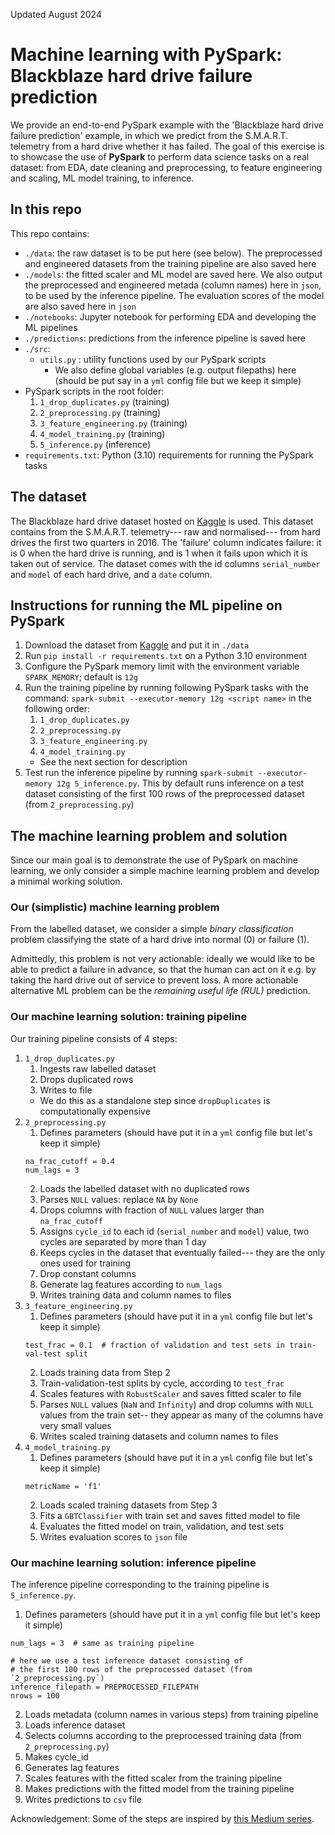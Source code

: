 Updated August 2024

# Machine learning with PySpark: Blackblaze hard drive failure prediction

We provide an end-to-end PySpark example with the 'Blackblaze hard drive failure prediction' example, in which we predict from the S.M.A.R.T. telemetry from a hard drive whether it has failed. The goal of this exercise is to showcase the use of **PySpark** to perform data science tasks on a real dataset: from EDA, date cleaning and preprocessing, to feature engineering and scaling, ML model training, to inference.

## In this repo
This repo contains:
- `./data`: the raw dataset is to be put here (see below). The preprocessed and engineered datasets from the training pipeline are also saved here
- `./models`: the fitted scaler and ML model are saved here. We also output the preprocessed and engineered metada (column names) here in `json`, to be used by the inference pipeline. The evaluation scores of the model are also saved here in `json`
- `./notebooks`: Jupyter notebook for performing EDA and developing the ML pipelines
- `./predictions`: predictions from the inference pipeline is saved here
- `./src`:
  - `utils.py` : utility functions used by our PySpark scripts
    - We also define global variables (e.g. output filepaths) here (should be put say in a `yml` config file but we keep it simple)
- PySpark scripts in the root folder:
   1. `1_drop_duplicates.py`  (training)
   2. `2_preprocessing.py`  (training)
   3. `3_feature_engineering.py`  (training)
   4. `4_model_training.py`  (training)
   5. `5_inference.py`  (inference)
- `requirements.txt`: Python (3.10) requirements for running the PySpark tasks


## The dataset
The Blackblaze hard drive dataset hosted on [Kaggle](https://www.kaggle.com/datasets/backblaze/hard-drive-test-data/data) is used. This dataset contains from the S.M.A.R.T. telemetry--- raw and normalised--- from hard drives the first two quarters in 2016. The 'failure' column indicates failure: it is 0 when the hard drive is running, and is 1 when it fails upon which it is taken out of service. The dataset comes with the id columns `serial_number` and `model` of each hard drive, and a `date` column.

## Instructions for running the ML pipeline on PySpark

1. Download the dataset from [Kaggle](https://www.kaggle.com/datasets/backblaze/hard-drive-test-data/data) and put it in `./data`
2. Run `pip install -r requirements.txt` on a Python 3.10 environment
3. Configure the PySpark memory limit with the environment variable `SPARK_MEMORY`; default is `12g`
4. Run the training pipeline by running following PySpark tasks with the command: `spark-submit --executor-memory 12g <script name>` in the following order:
   1. `1_drop_duplicates.py`
   2. `2_preprocessing.py`
   3. `3_feature_engineering.py`
   4. `4_model_training.py`
   - See the next section for description 
5. Test run the inference pipeline by running `spark-submit --executor-memory 12g 5_inference.py`. This by default runs inference on a test dataset consisting of the first 100 rows of the preprocessed dataset (from `2_preprocessing.py`)

## The machine learning problem and solution

Since our main goal is to demonstrate the use of PySpark on machine learning, we only consider a simple machine learning problem and develop a minimal working solution.

### Our (simplistic) machine learning problem
From the labelled dataset, we consider a simple *binary classification* problem classifying the state of a hard drive into normal (0) or failure (1).

Admittedly, this problem is not very actionable: ideally we would like to be able to predict a failure in advance, so that the human can act on it e.g. by taking the hard drive out of service to prevent loss. A more actionable alternative ML problem can be the *remaining useful life (RUL)* prediction.

### Our machine learning solution: training pipeline
Our training pipeline consists of 4 steps:
   1. `1_drop_duplicates.py`
      1.  Ingests raw labelled dataset
      2.  Drops duplicated rows
      3.  Writes to file
      - We do this as a standalone step since `dropDuplicates` is computationally expensive
   2. `2_preprocessing.py`
      1. Defines parameters (should have put it in a `yml` config file but let's keep it simple)
      ```
      na_frac_cutoff = 0.4
      num_lags = 3
      ```
      2. Loads the labelled dataset with no duplicated rows
      3. Parses `NULL` values: replace `NA` by `None`
      4. Drops columns with fraction of `NULL` values larger than `na_frac_cutoff`
      5. Assigns `cycle_id` to each id (`serial_number` and `model`) value, two cycles are separated by more than 1 day
      6. Keeps cycles in the dataset that eventually failed--- they are the only ones used for training
      7. Drop constant columns
      8. Generate lag features according to `num_lags`
      9. Writes training data and column names to files
   3. `3_feature_engineering.py`
      1. Defines parameters (should have put it in a `yml` config file but let's keep it simple)
      ```
      test_frac = 0.1  # fraction of validation and test sets in train-val-test split
      ```
      2. Loads training data from Step 2
      3. Train-validation-test splits by cycle, according to `test_frac`
      4. Scales features with `RobustScaler` and saves fitted scaler to file
      5. Parses  `NULL` values (`NaN` and `Infinity`) and drop columns with `NULL` values from the train set-- they appear as many of the columns have very small values
      6. Writes scaled training datasets and column names to files
   4. `4_model_training.py`
      1. Defines parameters (should have put it in a `yml` config file but let's keep it simple)
      ```
      metricName = 'f1'
      ```
      2. Loads scaled training datasets from Step 3
      3. Fits a `GBTClassifier` with train set and saves fitted model to file
      4. Evaluates the fitted model on train, validation, and test sets
      5. Writes evaluation scores to `json` file

### Our machine learning solution: inference pipeline
The inference pipeline corresponding to the training pipeline is `5_inference.py`.
1. Defines parameters (should have put it in a `yml` config file but let's keep it simple)
```
num_lags = 3  # same as training pipeline

# here we use a test inference dataset consisting of
# the first 100 rows of the preprocessed dataset (from `2_preprocessing.py`)
inference_filepath = PREPROCESSED_FILEPATH
nrows = 100
```
2. Loads metadata (column names in various steps) from training pipeline
3. Loads inference dataset
4. Selects columns according to the preprocessed training data (from `2_preprocessing.py`)
5. Makes cycle_id
6. Generates lag features
7. Scales features with the fitted scaler from the training pipeline
8. Makes predictions with the fitted model from the training pipeline
9. Writes predictions to `csv` file


Acknowledgement: Some of the steps are inspired by [this Medium series](https://medium.com/geekculture/a-complete-solution-to-the-backbaze-com-kaggle-problem-cf1fab1af529).

